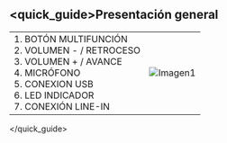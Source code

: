 <quick_guide>Presentación general
-----------
|  |  |
|:-------|:-------|
|1.	BOTÓN MULTIFUNCIÓN <br> 2.	VOLUMEN - / RETROCESO <br> 3.	VOLUMEN + / AVANCE <br> 4.	MICRÓFONO<br> 5.	CONEXION USB<br> 6.	LED INDICADOR<br> 7.	CONEXIÓN LINE-IN|![Imagen1](http://static.energysistem.com/images/manuals/39930/52d90b7deaf7f.jpg)|
</quick_guide>

